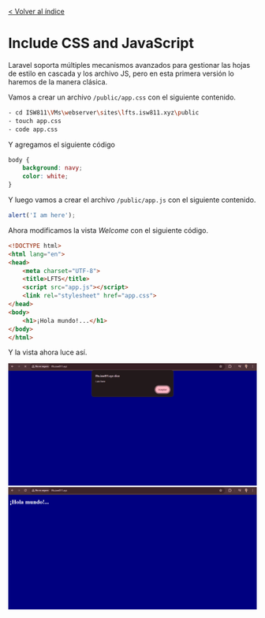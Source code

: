 [< Volver al índice](../index.md)

# Include CSS and JavaScript

Laravel soporta múltiples mecanismos avanzados para gestionar las hojas de estilo en cascada y los archivo JS, pero en esta primera versión lo haremos de la manera clásica.

Vamos a crear un archivo `/public/app.css` con el siguiente contenido.

```bash
- cd ISW811\VMs\webserver\sites\lfts.isw811.xyz\public
- touch app.css
- code app.css
```

Y agregamos el siguiente código

```css
body {
    background: navy;
    color: white;
}
```

Y luego vamos a crear el archivo `/public/app.js` con el siguiente contenido.

```javascript
alert('I am here');
```

Ahora modificamos la vista _Welcome_ con el siguiente código.

```html
<!DOCTYPE html>
<html lang="en">
<head>
    <meta charset="UTF-8">
    <title>LFTS</title>
    <script src="app.js"></script>
    <link rel="stylesheet" href="app.css">
</head>
<body>
    <h1>¡Hola mundo!...</h1>
</body>
</html>
```

Y la vista ahora luce así.


![Alert](../images/Alert-Welcome.png)
![Vista Welcome](../images/Welcome-Page.png)

